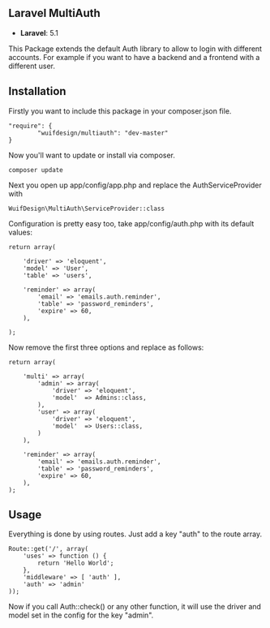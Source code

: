 ## Laravel MultiAuth

- **Laravel**: 5.1

This Package extends the default Auth library to allow to login with different accounts.
For example if you want to have a backend and a frontend with a different user.

## Installation ##

Firstly you want to include this package in your composer.json file.

    "require": {
            "wuifdesign/multiauth": "dev-master"
    }

Now you'll want to update or install via composer.

    composer update

Next you open up app/config/app.php and replace the AuthServiceProvider with

    WuifDesign\MultiAuth\ServiceProvider::class

Configuration is pretty easy too, take app/config/auth.php with its default values:

    return array(

        'driver' => 'eloquent',
        'model' => 'User',
        'table' => 'users',

        'reminder' => array(
            'email' => 'emails.auth.reminder',
            'table' => 'password_reminders',
            'expire' => 60,
        ),

    );

Now remove the first three options and replace as follows:

    return array(

        'multi' => array(
            'admin' => array(
                'driver' => 'eloquent',
                'model'  => Admins::class,
            ),
            'user' => array(
                'driver' => 'eloquent',
                'model'  => Users::class,
            )
        ),

        'reminder' => array(
            'email' => 'emails.auth.reminder',
            'table' => 'password_reminders',
            'expire' => 60,
        ),
    );

## Usage ##

Everything is done by using routes. Just add a key "auth" to the route array.

    Route::get('/', array(
        'uses' => function () {
            return 'Hello World';
        },
        'middleware' => [ 'auth' ],
        'auth' => 'admin'
    ));

Now if you call Auth::check() or any other function, it will use the driver and model set in the config for the key "admin".
